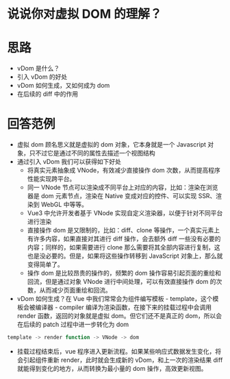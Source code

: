 # 说说你对虚拟 DOM 的理解？

# 思路

- vDom 是什么？
- 引入 vDom 的好处
- vDom 如何生成，又如何成为 dom
- 在后续的 diff 中的作用

# 回答范例

- 虚拟 dom 顾名思义就是虚拟的 dom 对象，它本身就是一个 Javascript 对象，只不过它是通过不同的属性去描述一个视图结构
- 通过引入 vDom 我们可以获得如下好处
  - 将真实元素抽象成 VNode，有效减少直接操作 dom 次数，从而提高程序性能实现跨平台。
  - 同一 VNode 节点可以渲染成不同平台上对应的内容，比如：渲染在浏览器是 dom 元素节点，渲染在 Native 变成对应的控件、可以实现 SSR、渲染到 WebGL 中等等。
  - Vue3 中允许开发者基于 VNode 实现自定义渲染器，以便于针对不同平台进行渲染
  - 直接操作 dom 是又限制的，比如：diff、clone 等操作，一个真实元素上有许多内容，如果直接对其进行 diff 操作，会去额外 diff 一些没有必要的内容；同样的，如果需要进行 clone 那么需要将其全部内容进行复制，这也是没必要的。但是，如果将这些操作转移到 JavaScript 对象上，那么就变得简单了。
  - 操作 dom 是比较昂贵的操作的，频繁的 dom 操作容易引起页面的重绘和回流，但是通过对象 VNode 进行中间处理，可以有效直接操作 dom 的次数，从而减少页面重绘和回流。
- vDom 如何生成？在 Vue 中我们常常会为组件编写模板 - template，这个模板会被编译器 - compiler 编译为渲染函数，在接下来的挂载过程中会调用 render 函数，返回的对象就是虚拟 dom。但它们还不是真正的 dom，所以会在后续的 patch 过程中进一步转化为 dom

```js
template -> render function -> VNode -> dom
```

- 挂载过程结束后，vue 程序进入更新流程。如果某些响应式数据发生变化，将会引起组件重新 render，此时就会生成新的 vDom，和上一次的渲染结果 diff 就能得到变化的地方，从而转换为最小量的 dom 操作，高效更新视图。
